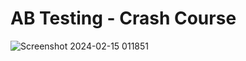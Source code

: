 # AB Testing - Crash Course
![Screenshot 2024-02-15 011851](https://github.com/TatevKaren/CaseStudies/assets/76843403/b39817ed-c072-4be9-9e84-c00b56911bcd)
